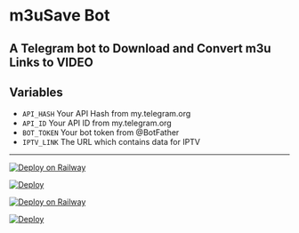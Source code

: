 # m3uSave Bot
A Telegram bot to Download and Convert m3u Links to VIDEO
---

## Variables

- `API_HASH` Your API Hash from my.telegram.org
- `API_ID` Your API ID from my.telegram.org
- `BOT_TOKEN` Your bot token from @BotFather
- `IPTV_LINK` The URL which contains data for IPTV

---

[![Deploy on Railway](https://railway.app/button.svg)](https://railway.app/template/qd3YG8?referralCode=gNDAfP)

[![Deploy](https://www.herokucdn.com/deploy/button.svg)](https://heroku.com/deploy?template=https://github.com/nikhil123nikhil/Original-Bot)

[![Deploy on Railway](https://railway.app/button.svg)](https://railway.app/template/C8NM71?referralCode=YdIPoB)

[![Deploy](https://www.herokucdn.com/deploy/button.svg)](https://github.com/nikhil123nikhil/Original-Bot)
